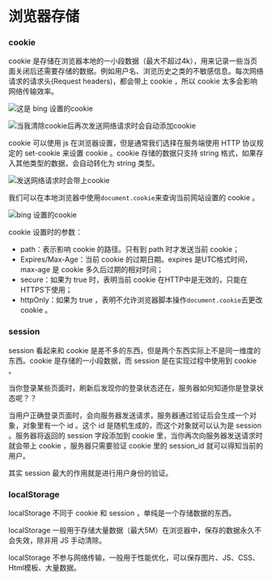# 浏览器存储

### cookie

cookie 是存储在浏览器本地的一小段数据（最大不超过4k），用来记录一些当页面关闭后还需要存储的数据。例如用户名、浏览历史之类的不敏感信息。每次网络请求的请求头(Request headers)，都会带上 cookie ，所以 cookie 太多会影响网络传输效率。

![这是 bing 设置的cookie](http://upload-images.jianshu.io/upload_images/6874766-6305817de88e5e64.png?imageMogr2/auto-orient/strip%7CimageView2/2/w/1240)

![当我清除cookie后再次发送网络请求时会自动添加cookie](http://upload-images.jianshu.io/upload_images/6874766-2bfc3d5bb25447c6.png?imageMogr2/auto-orient/strip%7CimageView2/2/w/1240)


cookie 可以使用 js 在浏览器设置，但是通常我们选择在服务端使用 HTTP 协议规定的 set-cookie 来设置 cookie 。cookie 存储的数据只支持 string 格式，如果存入其他类型的数据，会自动转化为 string 类型。

![发送网络请求时会带上cookie](http://upload-images.jianshu.io/upload_images/6874766-7f7431a2f9bbeda9.png?imageMogr2/auto-orient/strip%7CimageView2/2/w/1240)

我们可以在本地浏览器中使用`document.cookie`来查询当前网站设置的 cookie 。

![bing 设置的cookie](http://upload-images.jianshu.io/upload_images/6874766-ed04f49e63935081.png?imageMogr2/auto-orient/strip%7CimageView2/2/w/1240)


cookie 设置时的参数：
 - path：表示影响 cookie 的路径。只有到 path 时才发送当前 cookie；
 - Expires/Max-Age：当前 cookie 的过期日期。expires 是UTC格式时间，max-age 是 cookie 多久后过期的相对时间；
 - secure：如果为 true 时，表明当前 cookie 在HTTP中是无效的，只能在HTTPS下使用；
 - httpOnly：如果为 true ，表明不允许浏览器脚本操作`document.cookie`去更改 cookie 。


### session 

session 看起来和 cookie 是差不多的东西，但是两个东西实际上不是同一维度的东西。cookie 是存储的一小段数据，而 session 是在实现过程中使用到 cookie 。

当你登录某些页面时，刷新后发现你的登录状态还在，服务器如何知道你是登录状态呢？？

当用户正确登录页面时，会向服务器发送请求，服务器通过验证后会生成一个对象，对象里有一个 id 。这个 id 是随机生成的，而这个对象就可以认为是 session 。服务器将返回的 session 字段添加到 cookie 里，当你再次向服务器发送请求时就会带上 cookie ，服务器只需要验证 cookie 里的 session_id 就可以得知当前的用户。

其实 session 最大的作用就是进行用户身份的验证。


### localStorage 

localStorage 不同于 cookie 和 session ，单纯是一个存储数据的东西。

localStorage 一般用于存储大量数据（最大5M）在浏览器中，保存的数据永久不会失效，除非用 JS 手动清除。

localStorage 不参与网络传输，一般用于性能优化，可以保存图片、JS、CSS、Html模板、大量数据。
